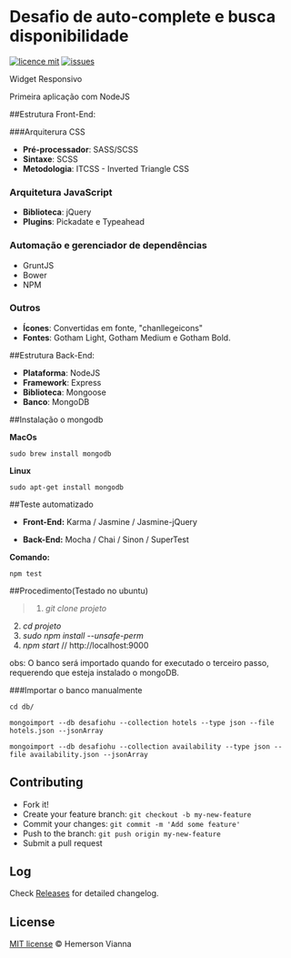 # Desafio de auto-complete e busca disponibilidade

[![licence mit](https://img.shields.io/badge/license-MIT-blue.svg?style=flat-square)](http://hemersonvianna.mit-license.org/)
[![issues](https://img.shields.io/github/issues/descco-arena/search-widget-mean-mern.svg?style=flat-square)](https://github.com/descco-arena/search-widget-mean-mern/issues)

Widget Responsivo

Primeira aplicação com NodeJS

##Estrutura Front-End:

###Arquiterura CSS

 - **Pré-processador**: SASS/SCSS
 - **Sintaxe**: SCSS
 - **Metodologia**: ITCSS - Inverted Triangle CSS


### Arquitetura JavaScript

 - **Biblioteca**: jQuery
 - **Plugins**: Pickadate e Typeahead


### Automação e gerenciador de dependências

- GruntJS
- Bower
- NPM


### Outros

- **Ícones**: Convertidas em fonte, "chanllegeicons"
- **Fontes**: Gotham Light, Gotham Medium e Gotham Bold.


##Estrutura Back-End:

- **Plataforma**: NodeJS
- **Framework**: Express
- **Biblioteca**: Mongoose
- **Banco**: MongoDB


##Instalação o mongodb

**MacOs**

```
sudo brew install mongodb
```

**Linux**

```
sudo apt-get install mongodb
```

##Teste automatizado

 - **Front-End:** Karma / Jasmine / Jasmine-jQuery

 - **Back-End:** Mocha / Chai / Sinon / SuperTest

**Comando:**

```
npm test
```



##Procedimento(Testado no ubuntu)

>1. *git clone projeto*
2. *cd projeto*
3. *sudo npm install --unsafe-perm*
4. *npm start* // http://localhost:9000


obs: O banco será importado quando for executado o terceiro passo, requerendo que esteja instalado o mongoDB.


###Importar o banco manualmente

```
cd db/
```

```
mongoimport --db desafiohu --collection hotels --type json --file hotels.json --jsonArray
```

```
mongoimport --db desafiohu --collection availability --type json --file availability.json --jsonArray
```

## Contributing

- Fork it!
- Create your feature branch: `git checkout -b my-new-feature`
- Commit your changes: `git commit -m 'Add some feature'`
- Push to the branch: `git push origin my-new-feature`
- Submit a pull request

## Log

Check [Releases](https://github.com/descco-arena/search-widget-mean-mern/releases) for detailed changelog.

## License

[MIT license](http://hemersonvianna.mit-license.org/) © Hemerson Vianna
